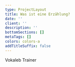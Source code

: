 ```yaml
---
type: ProjectLayout
title: Was ist eine Erzählung?
date: ''
client: ''
description: ''
bottomSections: []
metaTags: []
colors: colors-a
addTitleSuffix: false
---
```

Vokaleb Trainer

